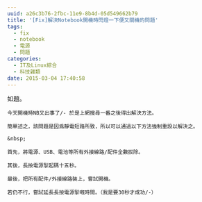 ```yaml
---
uuid: a26c3b76-2fbc-11e9-8b4d-05d549662b79
title: '[Fix]解決Notebook開機時閃燈一下便又關機的問題'
tags:
  - fix
  - notebook
  - 電源
  - 問題
categories:
  - IT及Linux綜合
  - 科技雜類
date: 2015-03-04 17:40:58
---
```


如題。

	今天開機時NB又出事了/- 於是上網搜尋一番之後得出解決方法。

	簡單述之，該問題是因爲靜電短路所致，所以可以通過以下方法強制重設以解決之。

	&nbsp;

	首先，將電源、USB、電池等所有外接線路/配件全數拔除。

	其後，長按電源掣起碼十五秒。

	最後，把所有配件/外接線路裝上，嘗試開機。

	若仍不行，嘗試延長長按電源掣嘅時間。（我是要30秒才成功/-）
